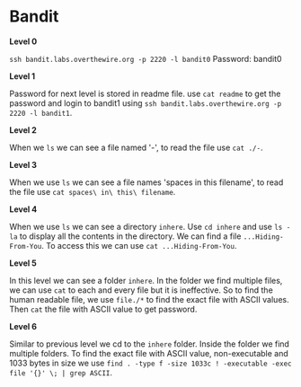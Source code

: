 # Bandit

**Level 0**

`ssh bandit.labs.overthewire.org -p 2220 -l bandit0`
Password: bandit0

**Level 1**

Password for next level is stored in readme file.
use `cat readme` to get the password and login to bandit1 using `ssh bandit.labs.overthewire.org -p 2220 -l bandit1`.

**Level 2**

When we `ls` we can see a file named '-', to read the file use `cat ./-`.

**Level 3**

When we use `ls` we can see a file names 'spaces in this filename', to read the file use `cat spaces\ in\ this\ filename`.

**Level 4**

When we use `ls` we can see a directory `inhere`. Use `cd inhere` and use `ls -la` to display all the contents in the directory.
We can find a file `...Hiding-From-You`. To access this we can use `cat ...Hiding-From-You`.

**Level 5**

In this level we can see a folder `inhere`. In the folder we find multiple files, we can use `cat` to each and every file but it is ineffective. So to find the human readable file, we use `file./*` to find the exact file with ASCII values. Then `cat` the file with ASCII value to get password.

**Level 6**

Similar to previous level we cd to the `inhere` folder. Inside the folder we find multiple folders. To find the exact file with ASCII value, non-executable and 1033 bytes in size we use `find . -type f -size 1033c ! -executable -exec file '{}' \; | grep ASCII`.